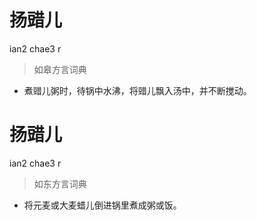 # 扬䜺儿
ian2 chae3 r
> 如皋方言词典
- 煮䜺儿粥时，待锅中水沸，将䜺儿飘入汤中，并不断搅动。

# 扬䜺儿
ian2 chae3 r
> 如东方言词典
- 将元麦或大麦蜡儿倒进锅里煮成粥或饭。
